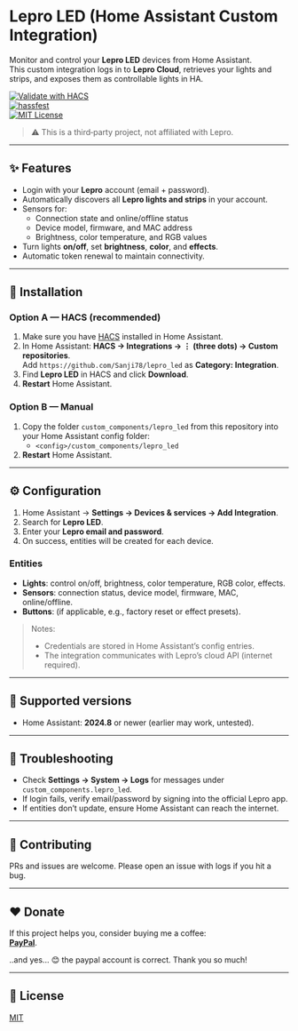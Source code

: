 # Lepro LED (Home Assistant Custom Integration)

Monitor and control your **Lepro LED** devices from Home Assistant.  
This custom integration logs in to **Lepro Cloud**, retrieves your lights and strips, and exposes them as controllable lights in HA.

[![Validate with HACS](https://img.shields.io/badge/HACS-validated-41BDF5)](https://hacs.xyz/)  
[![hassfest](https://img.shields.io/badge/hassfest-passing-brightgreen)](https://developers.home-assistant.io/docs/creating_integration_manifest/)  
[![MIT License](https://img.shields.io/badge/license-MIT-informational)](LICENSE.md)

> ⚠️ This is a third‑party project, not affiliated with Lepro.

---

## ✨ Features

- Login with your **Lepro** account (email + password).  
- Automatically discovers all **Lepro lights and strips** in your account.  
- Sensors for:
  - Connection state and online/offline status
  - Device model, firmware, and MAC address
  - Brightness, color temperature, and RGB values
- Turn lights **on/off**, set **brightness**, **color**, and **effects**.  
- Automatic token renewal to maintain connectivity.

---

## 🔧 Installation

### Option A — HACS (recommended)
1. Make sure you have [HACS](https://hacs.xyz/) installed in Home Assistant.
2. In Home Assistant: **HACS → Integrations → ⋮ (three dots) → Custom repositories**.  
   Add `https://github.com/Sanji78/lepro_led` as **Category: Integration**.
3. Find **Lepro LED** in HACS and click **Download**.
4. **Restart** Home Assistant.

### Option B — Manual
1. Copy the folder `custom_components/lepro_led` from this repository into your Home Assistant config folder:
   - `<config>/custom_components/lepro_led`
2. **Restart** Home Assistant.

---

## ⚙️ Configuration

1. Home Assistant → **Settings → Devices & services → Add Integration**.
2. Search for **Lepro LED**.
3. Enter your **Lepro email and password**.
4. On success, entities will be created for each device.

### Entities
- **Lights**: control on/off, brightness, color temperature, RGB color, effects.
- **Sensors**: connection status, device model, firmware, MAC, online/offline.
- **Buttons**: (if applicable, e.g., factory reset or effect presets).

> Notes:
> - Credentials are stored in Home Assistant’s config entries.
> - The integration communicates with Lepro’s cloud API (internet required).

---

## 🧪 Supported versions
- Home Assistant: **2024.8** or newer (earlier may work, untested).

---

## 🐞 Troubleshooting
- Check **Settings → System → Logs** for messages under `custom_components.lepro_led`.
- If login fails, verify email/password by signing into the official Lepro app.
- If entities don’t update, ensure Home Assistant can reach the internet.

---

## 🙌 Contributing
PRs and issues are welcome. Please open an issue with logs if you hit a bug.

---

## ❤️ Donate
If this project helps you, consider buying me a coffee:  
**[PayPal](https://www.paypal.me/elenacapasso80)**.

..and yes... 😊 the paypal account is correct. Thank you so much!

---

## 📜 License
[MIT](LICENSE.md)

